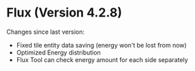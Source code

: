 # Flux (Version 4.2.8)

Changes since last version:
* Fixed tile entity data saving (energy won't be lost from now)
* Optimized Energy distribution
* Flux Tool can check energy amount for each side separately